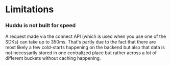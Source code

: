 # Limitations

### Huddu is not built for speed
A request made via the connect API (which is used when you use one of the SDKs) can take up to 350ms.
That's partly due to the fact that there are most likely a few cold-starts happening on the backend but also that data is not necessarily stored in one centralized place but rather across a lot of different buckets without caching happening.
